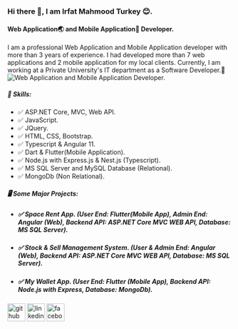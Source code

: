 ### Hi there 👋, I am Irfat Mahmood Turkey 😊.
#### Web Application🌏 and Mobile Application📱 Developer.

I am a professional Web Application and Mobile Application developer with more than 3 years of experience. I had developed more than 7 web applications and 2 mobile application for my local clients. Currently, I am working at a Private University's IT department as a Software Developer.🙂
![Web Application and Mobile Application Developer.](https://media.licdn.com/dms/image/C4E16AQHCNatZkZFuHQ/profile-displaybackgroundimage-shrink_350_1400/0/1634742592492?e=1689811200&v=beta&t=H2ryCiz4twO9Y-Hd86wv02SvdhGfoyTi9b5nDQXb2R0)

##### 🤹 Skills:
- ✅ ASP.NET Core, MVC, Web API.
- ✅ JavaScript. 
- ✅ JQuery. 
- ✅ HTML, CSS, Bootstrap. 
- ✅ Typescript & Angular 11.
- ✅ Dart & Flutter(Mobile Application).
- ✅ Node.js with Express.js & Nest.js (Typescript).
- ✅ MS SQL Server and MySQL Database (Relational).
- ✅ MongoDb (Non Relational).

##### 🖥️ Some Major Projects:
- ##### ✅ Space Rent App. (User End: Flutter(Mobile App), Admin End: Angular (Web), Backend API: ASP.NET Core MVC WEB API, Database: MS SQL Server).
- ##### ✅ Stock & Sell Management System. (User & Admin End: Angular (Web), Backend API: ASP.NET Core MVC WEB API, Database: MS SQL Server).
- ##### ✅ My Wallet App. (User End: Flutter (Mobile App), Backend API: Node.js with Express, Database: MongoDb).
  

[<img src='https://cdn.jsdelivr.net/npm/simple-icons@3.0.1/icons/github.svg' alt='github' height='40'>](https://github.com/https://github.com/irfatMahmoodTurkey)  [<img src='https://cdn.jsdelivr.net/npm/simple-icons@3.0.1/icons/linkedin.svg' alt='linkedin' height='40'>](https://www.linkedin.com/in/https://www.linkedin.com/in/irfatmahmoodturkey//)  [<img src='https://cdn.jsdelivr.net/npm/simple-icons@3.0.1/icons/facebook.svg' alt='facebook' height='40'>](https://www.facebook.com/https://www.facebook.com/IrfatMahmoodTurkey/)
